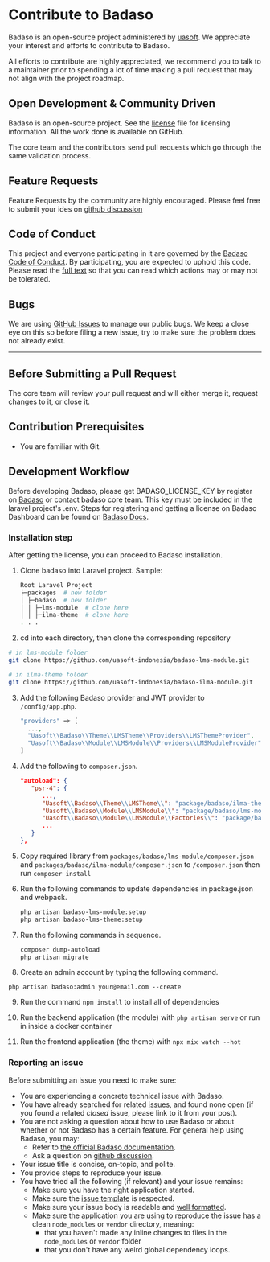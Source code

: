 # Contribute to Badaso

Badaso is an open-source project administered by [uasoft](https://soft.uatech.co.id). We appreciate your interest and efforts to contribute to Badaso.

All efforts to contribute are highly appreciated, we recommend you to talk to a maintainer prior to spending a lot of time making a pull request that may not align with the project roadmap.


## Open Development & Community Driven

Badaso is an open-source project. See the [license](https://github.com/uasoft-indonesia/badaso/blob/master/license) file for licensing information. All the work done is available on GitHub.

The core team and the contributors send pull requests which go through the same validation process.


## Feature Requests

Feature Requests by the community are highly encouraged. Please feel free to submit your ides on [github discussion](https://github.com/uasoft-indonesia/badaso/discussions/categories/ideas)


## Code of Conduct

This project and everyone participating in it are governed by the [Badaso Code of Conduct](https://github.com/uasoft-indonesia/badaso/blob/main/code_of_conduct.md). By participating, you are expected to uphold this code. Please read the [full text](https://github.com/uasoft-indonesia/badaso/blob/main/code_of_conduct.md) so that you can read which actions may or may not be tolerated.


## Bugs

We are using [GitHub Issues](https://github.com/uasoft-indonesia/badaso-lms-module/issues) to manage our public bugs. We keep a close eye on this so before filing a new issue, try to make sure the problem does not already exist.

---

## Before Submitting a Pull Request

The core team will review your pull request and will either merge it, request changes to it, or close it.

<!-- **Before submitting your pull request** make sure the following requirements are fulfilled:

To do : complete this section -->


## Contribution Prerequisites

- You are familiar with Git.


## Development Workflow

Before developing Badaso, please get BADASO_LICENSE_KEY by register on <a href="https://badaso.uatech.co.id/" target="_blank">Badaso</a> or contact badaso core team. This key must be included in the laravel project's .env.
Steps for registering and getting a license on Badaso Dashboard can be found on <a href="https://badaso-docs.uatech.co.id/docs/en/getting-started/installation/" target="_blank">Badaso Docs</a>.


### Installation step

After getting the license, you can proceed to Badaso installation.

1. Clone badaso into Laravel project. Sample:
   ```bash
   Root Laravel Project
   ├─packages  # new folder
   │ ├─badaso  # new folder
   │ │ ├─lms-module  # clone here
   │ │ ├─ilma-theme  # clone here
   . . .
   ```

2. cd into each directory, then clone the corresponding repository
  ```bash
  # in lms-module folder
  git clone https://github.com/uasoft-indonesia/badaso-lms-module.git

  # in ilma-theme folder
  git clone https://github.com/uasoft-indonesia/badaso-ilma-module.git

  ```

3. Add the following Badaso provider and JWT provider to ```/config/app.php```.
   ```php
   "providers" => [
     ...,
     "Uasoft\\Badaso\\Theme\\LMSTheme\\Providers\\LMSThemeProvider",
     "Uasoft\\Badaso\\Module\\LMSModule\\Providers\\LMSModuleProvider",
   ]
   ```

3. Add the following to `composer.json`.
   ```json
   "autoload": {
      "psr-4": {
         ...,
         "Uasoft\\Badaso\\Theme\\LMSTheme\\": "package/badaso/ilma-theme/src/",
         "Uasoft\\Badaso\\Module\\LMSModule\\": "package/badaso/lms-module/src/",
         "Uasoft\\Badaso\\Module\\LMSModule\\Factories\\": "package/badaso/lms-module/src/Factories/",
         ...
      }
   },
   ```

5. Copy required library from `packages/badaso/lms-module/composer.json` and `packages/badaso/ilma-module/composer.json` to `/composer.json` then run `composer install`

6. Run the following commands to update dependencies in package.json and webpack.
   ```bash
   php artisan badaso-lms-module:setup
   php artisan badaso-lms-theme:setup
   ```

7. Run the following commands in sequence.
   ```bash
   composer dump-autoload
   php artisan migrate
   ```

8. Create an admin account by typing the following command.
```
php artisan badaso:admin your@email.com --create
```

9. Run the command `npm install` to install all of dependencies

10. Run the backend application (the module) with `php artisan serve` or run in inside a docker container

11. Run the frontend application (the theme) with `npx mix watch --hot`


### Reporting an issue

Before submitting an issue you need to make sure:

- You are experiencing a concrete technical issue with Badaso.
- You have already searched for related [issues](https://github.com/uasoft-indonesia/badaso-lms-module/issues), and found none open (if you found a related _closed_ issue, please link to it from your post).
- You are not asking a question about how to use Badaso or about whether or not Badaso has a certain feature. For general help using Badaso, you may:
  - Refer to [the official Badaso documentation](https://badaso-docs.uatech.co.id).
  - Ask a question on [github discussion](https://github.com/uasoft-indonesia/badaso-lms-module/discussions).
- Your issue title is concise, on-topic, and polite.
- You provide steps to reproduce your issue.
- You have tried all the following (if relevant) and your issue remains:
  - Make sure you have the right application started.
  - Make sure the [issue template](https://github.com/uasoft-indonesia/badaso/tree/main/.github/ISSUE_TEMPLATE) is respected.
  - Make sure your issue body is readable and [well formatted](https://guides.github.com/features/mastering-markdown).
  - Make sure the application you are using to reproduce the issue has a clean `node_modules` or `vendor` directory, meaning:
    - that you haven't made any inline changes to files in the `node_modules` or `vendor` folder
    - that you don't have any weird global dependency loops.
